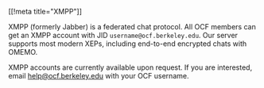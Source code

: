 [[!meta title="XMPP"]]

XMPP (formerly Jabber) is a federated chat protocol. All OCF members can get an
XMPP account with JID `username@ocf.berkeley.edu`. Our server supports most
modern XEPs, including end-to-end encrypted chats with OMEMO.

XMPP accounts are currently available upon request. If you are interested, email
[help@ocf.berkeley.edu](mailto:help@ocf.berkeley.edu) with your OCF username.
